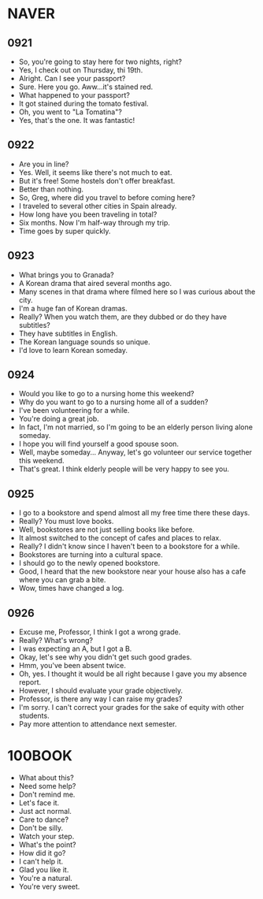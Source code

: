 # NAVER

## 0921

- So, you're going to stay here for two nights, right?
- Yes, I check out on Thursday, thi 19th.
- Alright. Can I see your passport?
- Sure. Here you go. Aww...it's stained red.
- What happened to your passport?
- It got stained during the tomato festival.
- Oh, you went to "La Tomatina"?
- Yes, that's the one. It was fantastic!

## 0922

- Are you in line?
- Yes. Well, it seems like there's not much to eat.
- But it's free! Some hostels don't offer breakfast.
- Better than nothing.
- So, Greg, where did you travel to before coming here?
- I traveled to several other cities in Spain already.
- How long have you been traveling in total?
- Six months. Now I'm half-way through my trip.
- Time goes by super quickly.

## 0923

- What brings you to Granada?
- A Korean drama that aired several months ago.
- Many scenes in that drama where filmed here so I was curious about the city.
- I'm a huge fan of Korean dramas.
- Really? When you watch them, are they dubbed or do they have subtitles?
- They have subtitles in English.
- The Korean language sounds so unique.
- I'd love to learn Korean someday.

## 0924

- Would you like to go to a nursing home this weekend?
- Why do you want to go to a nursing home all of a sudden?
- I've been volunteering for a while.
- You're doing a great job.
- In fact, I'm not married, so I'm going to be an elderly person living alone someday.
- I hope you will find yourself a good spouse soon.
- Well, maybe someday... Anyway, let's go volunteer our service together this weekend.
- That's great. I think elderly people will be very happy to see you.

## 0925

- I go to a bookstore and spend almost all my free time there these days.
- Really? You must love books.
- Well, bookstores are not just selling books like before.
- It almost switched to the concept of cafes and places to relax.
- Really? I didn't know since I haven't been to a bookstore for a while.
- Bookstores are turning into a cultural space.
- I should go to the newly opened bookstore.
- Good, I heard that the new bookstore near your house also has a cafe where you can grab a bite.
- Wow, times have changed a log.

## 0926

- Excuse me, Professor, I think I got a wrong grade.
- Really? What's wrong?
- I was expecting an A, but I got a B.
- Okay, let's see why you didn't get such good grades.
- Hmm, you've been absent twice.
- Oh, yes. I thought it would be all right because I gave you my absence report.
- However, I should evaluate your grade objectively.
- Professor, is there any way I can raise my grades?
- I'm sorry. I can't correct your grades for the sake of equity with other students.
- Pay more attention to attendance next semester.

# 100BOOK

- What about this?
- Need some help?
- Don't remind me.
- Let's face it.
- Just act normal.
- Care to dance?
- Don't be silly.
- Watch your step.
- What's the point?
- How did it go?
- I can't help it.
- Glad you like it.
- You're a natural.
- You're very sweet.